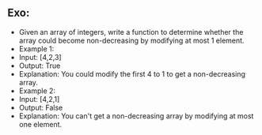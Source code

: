 ## Exo:
*   Given an array of integers, write a function to determine whether the array could become non-decreasing by modifying at most 1 element.
*   Example 1:
*    Input: [4,2,3]
*   Output: True
*  Explanation: You could modify the first 4 to 1 to get a non-decreasing array.
*  Example 2:
*  Input: [4,2,1]
* Output: False
* Explanation: You can't get a non-decreasing array by modifying at most one element.
